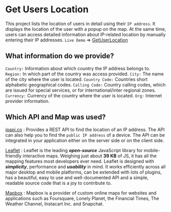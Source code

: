 # Get Users Location

This project lists the location of users in detail using their `IP address`.
It displays the location of the user with a popup on the map.
At the same time, users can access detailed information about IP-related location by manually entering their IP addresses.
`Live Demo` => [GetUserLocation](https://get-user-location.netlify.app/)


## What information do we provide?

`Country:` Information about which country the IP address belongs to.
`Region:` In which part of the country was access provided.
`City:` The name of the city where the user is located.
`Country Code:` Countries short alphabetic geographical codes.
`Calling Code:` Country calling codes, which are issued for special services, or for international/inter regional zones.
`Currency:` Currency of the country where the user is located.
`Org:` Internet provider information.

## Which API and Map was used?

[ipapi.co](https://ipapi.co/) : Provides a REST API to find the location of an IP address.
The API can also help you to find the `public IP address` of a device.
The API can be integrated in your application either on the server side or on the client side.

[Leaflet](https://leafletjs.com/) : Leaflet is the leading **_open-source_** JavaScript library for mobile-friendly interactive maps. Weighing just about **39 KB** of JS, it has all the mapping features most developers ever need.
Leaflet is designed with _**simplicity**_, performance and **_usability_** in mind. It works efficiently across all major desktop and mobile platforms, can be extended with lots of plugins, has a beautiful, easy to use and well-documented API and a simple, readable source code that is a joy to contribute to.

[Mapbox](https://www.mapbox.com/) : Mapbox is a provider of custom online maps for websites and applications such as Foursquare, Lonely Planet, the Financial Times, The Weather Channel, Instacart Inc. and Snapchat.



